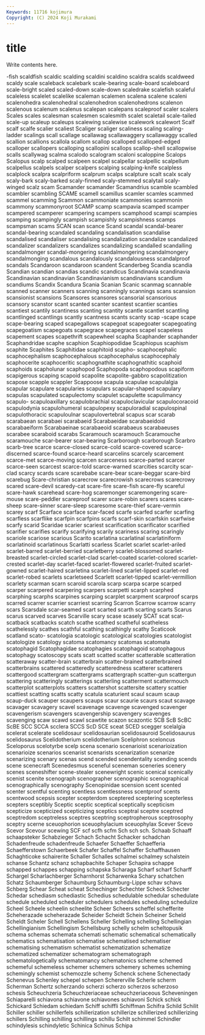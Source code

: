 ```yaml
---
Keywords: 11716 kojimura
Copyright: (C) 2024 Koji Murakami
---
```


# title

Write contents here.



-fish scaldfish scaldic scalding
scaldini scaldino scaldra scalds scaldweed scaldy scale scaleback scalebark scale-bearing
scale-board scaleboard scale-bright scaled scaled-down scale-down scaledrake scalefish scaleful scaleless
scalelet scalelike scaleman scalemen scalena scalene scaleni scalenohedra scalenohedral scalenohedron
scalenohedrons scalenon scalenous scalenum scalenus scalepan scalepans scaleproof scaler scalers
Scales scales scalesman scalesmen scalesmith scalet scaletail scale-tailed scale-up scaleup
scaleups scalewing scalewise scalework scalewort Scalf scalf scalfe scalier scaliest
Scaliger scaliger scaliness scaling scaling-ladder scalings scall scallage scallawag scallawaggery
scallawaggy scalled scallion scallions scallola scallom scallop scalloped scalloped-edged scalloper
scallopers scalloping scallopini scallops scallop-shell scallopwise scalls scallywag scalma scalodo
scalogram scaloni scaloppine Scalops Scalopus scalp scalped scalpeen scalpel scalpellar
scalpellic scalpellum scalpellus scalpels scalper scalpers scalping scalping-knife scalpless scalplock
scalpra scalpriform scalprum scalps scalpture scalt scalx scaly scaly-bark scaly-barked
scaly-finned scaly-stemmed scalytail scaly-winged scalz scam Scamander scamander Scamandrius scamble
scambled scambler scambling SCAME scamell scamillus scamler scamles scammed scammel
scamming Scammon scammoniate scammonies scammonin scammony scammonyroot SCAMP scamp scampavia
scamped scamper scampered scamperer scampering scampers scamphood scampi scampies scamping
scampingly scampish scampishly scampishness scamps scampsman scams SCAN scan scance
Scand scandal scandal-bearer scandal-bearing scandaled scandaling scandalisation scandalise scandalised scandaliser
scandalising scandalization scandalize scandalized scandalizer scandalizers scandalizes scandalizing scandalled scandalling
scandalmonger scandal-mongering scandalmongering scandalmongery scandalmonging scandalous scandalously scandalousness scandalproof scandals
Scandaroon scandaroon scandent Scanderbeg Scandia scandia Scandian scandian scandias scandic
scandicus Scandinavia scandinavia Scandinavian scandinavian Scandinavianism scandinavians scandium scandiums Scandix
Scandura Scania Scanian Scanic scanmag scannable scanned scanner scanners scanning
scanningly scannings scans scansion scansionist scansions Scansores scansores scansorial scansorious
scansory scanstor scant scanted scanter scantest scantier scanties scantiest scantily
scantiness scanting scantity scantle scantlet scantling scantlinged scantlings scantly scantness
scants scanty scap -scape scape scape-bearing scaped scapegallows scapegoat scapegoater
scapegoating scapegoatism scapegoats scapegrace scapegraces scapel scapeless scapement scapes scapethrift
scapewheel scapha Scaphander scaphander Scaphandridae scaphe scaphion Scaphiopodidae Scaphiopus scaphism
scaphite Scaphites Scaphitidae scaphitoid scapho- scaphocephalic scaphocephalism scaphocephalous scaphocephalus scaphocephaly
scaphocerite scaphoceritic scaphognathite scaphognathitic scaphoid scaphoids scapholunar scaphopod Scaphopoda scaphopodous
scapiform scapigerous scaping scapoid scapolite scapolite-gabbro scapolitization scapose scapple scappler
Scappoose scapula scapulae scapulalgia scapular scapulare scapularies scapulars scapular-shaped scapulary
scapulas scapulated scapulectomy scapulet scapulette scapulimancy scapulo- scapuloaxillary scapulobrachial scapuloclavicular
scapulocoracoid scapulodynia scapulohumeral scapulopexy scapuloradial scapulospinal scapulothoracic scapuloulnar scapulovertebral scapus
scar scarab scarabaean scarabaei scarabaeid Scarabaeidae scarabaeidoid scarabaeiform Scarabaeinae scarabaeoid
scarabaeus scarabaeuses scarabee scaraboid scarabs Scaramouch scaramouch Scaramouche scaramouche scar-bearer
scar-bearing Scarborough scarborough Scarbro scarb-tree scarce scarce-closed scarce-cold scarce-covered scarce-discerned
scarce-found scarce-heard scarcelins scarcely scarcement scarce-met scarce-moving scarcen scarceness scarce-parted
scarcer scarce-seen scarcest scarce-told scarce-warned scarcities scarcity scar-clad scarcy scards
scare scarebabe scare-bear scare-beggar scare-bird scarebug Scare-christian scarecrow scarecrowish scarecrows
scarecrowy scared scare-devil scaredy-cat scare-fire scare-fish scare-fly scareful scare-hawk scarehead
scare-hog scaremonger scaremongering scare-mouse scare-peddler scareproof scarer scare-robin scarers scares
scare-sheep scare-sinner scare-sleep scaresome scare-thief scare-vermin scarey scarf Scarface scarface
scar-faced scarfe scarfed scarfer scarfing scarfless scarflike scarfpin scarfpins scarfs
scarf-skin scarfskin scarfwise scarfy scarid Scaridae scarier scariest scarification scarificator
scarified scarifier scarifies scarify scarifying scarily scariness scaring scaringly scariole
scariose scarious Scarito scarlatina scarlatinal scarlatiniform scarlatinoid scarlatinous Scarlatti scarless
Scarlet scarlet scarlet-ariled scarlet-barred scarlet-berried scarletberry scarlet-blossomed scarlet-breasted scarlet-circled scarlet-clad
scarlet-coated scarlet-colored scarlet-crested scarlet-day scarlet-faced scarlet-flowered scarlet-fruited scarlet-gowned scarlet-haired scarletina
scarlet-lined scarlet-lipped scarlet-red scarlet-robed scarlets scarletseed Scarlett scarlet-tipped scarlet-vermillion scarlety
scarman scarn scaroid scarola scarp scarpa scarpe scarped scarper scarpered
scarpering scarpers scarpetti scarph scarphed scarphing scarphs scarpines scarping scarplet
scarpment scarproof scarps scarred scarrer scarrier scarriest scarring Scarron Scarrow
scarrow scarry scars Scarsdale scar-seamed scart scarted scarth scarting scarts
Scarus scarus scarved scarves Scarville scary scase scasely SCAT scat
scat- scatback scatbacks scatch scathe scathed scatheful scatheless scathelessly scathes
scathful scathing scathingly scathy Scaticook scatland scato- scatologia scatologic scatological
scatologies scatologist scatologize scatology scatoma scatomancy scatomas scatomata scatophagid Scatophagidae
scatophagies scatophagoid scatophagous scatophagy scatoscopy scats scatt scatted scatter scatterable
scatteration scatteraway scatter-brain scatterbrain scatter-brained scatterbrained scatterbrains scattered scatteredly scatteredness
scatterer scatterers scattergood scattergram scattergrams scattergraph scatter-gun scattergun scattering scatteringly
scatterings scatterling scatterment scattermouch scatterplot scatterplots scatters scattershot scattersite scattery
scattier scattiest scatting scatts scatty scatula scaturient scaul scaum scaup
scaup-duck scauper scaupers scaups scaur scaurie scaurs scaut scavage scavager
scavagery scavel scavenage scavenge scavenged scavenger scavengerism scavengers scavengership scavengery
scavenges scavenging scaw scawd scawl scawtite scazon scazontic SCB ScB
ScBC ScBE SCC SCCA scclera SCCS ScD SCE sceat SCED
scegger scelalgia scelerat scelerate scelidosaur scelidosaurian scelidosauroid Scelidosaurus scelidosaurus Scelidotherium
scelidotherium Sceliphron sceloncus Sceloporus scelotyrbe scelp scena scenario scenarioist scenarioization
scenarioize scenarios scenarist scenarists scenarization scenarize scenarizing scenary scenas scend
scended scendentality scending scends scene scenecraft Scenedesmus sceneful sceneman sceneries
scenery scenes sceneshifter scene-stealer scenewright scenic scenical scenically scenist scenite
scenograph scenographer scenographic scenographical scenographically scenography Scenopinidae scension scent scented
scenter scentful scenting scentless scentlessness scentproof scents scentwood scepsis scepter
scepterdom sceptered sceptering scepterless scepters sceptibly Sceptic sceptic sceptical sceptically
scepticism scepticize scepticized scepticizing sceptics sceptral sceptre sceptred sceptredom sceptreless
sceptres sceptring sceptropherous sceptrosophy sceptry scerne sceuophorion sceuophylacium sceuophylax Scever
Scevo Scevor Scevour scewing SCF scf scfh scfm Sch sch
sch. Schaab Schaaff schaapsteker Schabzieger Schach Schacht Schacker schadchan Schadenfreude
schadenfreude Schaefer Schaeffer Schaefferia Schaefferstown Schaerbeek Schafer Schaffel Schaffer Schaffhausen
Schaghticoke schairerite Schaller Schalles schalmei schalmey schalstein schanse Schantz schanz
schapbachite Schaper Schapira schappe schapped schappes schapping schapska Scharaga Scharf
scharf Scharff Schargel Scharlachberger Scharnhorst Scharwenka Schary schatchen Schatz Schaumberger
Schaumburg Schaumburg-Lippe schav schavs Schberg Schear Scheat scheat Schechinger Schechter
Scheck Schecter Schedar schediasm schediastic Schedius schedulable schedular schedulate schedule
scheduled scheduler schedulers schedules scheduling schedulize Scheel Scheele scheelin scheelite
Scheer Scheers scheffel schefferite Scheherazade scheherazade Scheider Scheidt Schein Scheiner
Scheld Scheldt Scheler Schell Schellens Scheller Schelling schelling Schellingian Schellingianism
Schellingism Schellsburg schelly schelm scheltopusik schema schemas schemata schemati schematic
schematical schematically schematics schematisation schematise schematised schematiser schematising schematism schematist
schematization schematize schematized schematizer schematogram schematograph schematologetically schematomancy schematonics scheme
schemed schemeful schemeless schemer schemers schemery schemes scheming schemingly schemist
schemozzle schemy Schenck schene Schenectady Schenevus Schenley schepel schepen Schererville
Scherle scherm Scherman Schertz scherzando scherzi scherzo scherzos scherzoso schesis
Scheuchzeria Scheuchzeriaceae scheuchzeriaceous Scheveningen Schiaparelli schiavona schiavone schiavones schiavoni Schick
schick Schickard Schiedam schiedam Schiff schiffli Schiffman Schifra Schild Schilit
Schiller schiller schillerfels schillerization schillerize schillerized schillerizing schillers Schilling schilling
schillings schillu Schilt schimmel Schindler schindylesis schindyletic Schinica Schinus Schipa
